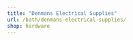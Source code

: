```yaml
---
title: "Denmans Electrical Supplies"
url: /bath/denmans-electrical-supplies/
shop: hardware
---
```

